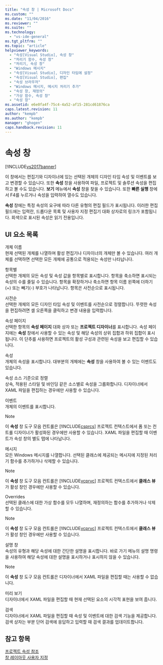 ```yaml
---
title: "속성 창 | Microsoft Docs"
ms.custom: ""
ms.date: "11/04/2016"
ms.reviewer: ""
ms.suite: ""
ms.technology: 
  - "vs-ide-general"
ms.tgt_pltfrm: ""
ms.topic: "article"
helpviewer_keywords: 
  - "속성[Visual Studio], 속성 창"
  - "처리기 함수, 속성 창"
  - "처리기, 속성 창"
  - "Windows 메시지"
  - "속성[Visual Studio], 디자인 타임에 설정"
  - "속성[Visual Studio], 편집"
  - "속성 브라우저"
  - "Windows 메시지, 메시지 처리기 추가"
  - "속성 창, 재정의"
  - "가상 함수, 속성 창"
  - "속성 창"
ms.assetid: e6e0fa4f-75c4-4a52-af15-281cd61876ca
caps.latest.revision: 11
author: "kempb"
ms.author: "kempb"
manager: "ghogen"
caps.handback.revision: 11
---
```

# 속성 창
[!INCLUDE[vs2017banner](../../code-quality/includes/vs2017banner.md)]

이 창에서는 편집기와 디자이너에 있는 선택된 개체의 디자인 타임 속성 및 이벤트를 보고 변경할 수 있습니다.  또한 **속성** 창을 사용하여 파일, 프로젝트 및 솔루션 속성을 편집하고 볼 수도 있습니다.  **보기** 메뉴에서 **속성** 창을 찾을 수 있습니다.  또한 **빠른 실행** 창에서 F4를 누르거나 속성을 입력하여 열수도 있습니다.  
  
 **속성** 창에는 특정 속성의 요구에 따라 다른 유형의 편집 필드가 표시됩니다.  이러한 편집 필드에는 입력란, 드롭다운 목록 및 사용자 지정 편집기 대화 상자로의 링크가 포함됩니다.  회색으로 표시된 속성은 읽기 전용입니다.  
  
## UI 요소 목록  
 개체 이름  
 현재 선택된 개체를 나열하며  활성 편집기나 디자이너의 개체만 볼 수 있습니다.  여러 개체를 선택하면 선택한 모든 개체에 공통으로 적용되는 속성만 나타납니다.  
  
 항목별  
 선택한 개체의 모든 속성 및 속성 값을 항목별로 표시합니다.  항목을 축소하면 표시되는 속성의 수를 줄일 수 있습니다.  항목을 확장하거나 축소하면 항목 이름 왼쪽에 더하기\(\+\) 또는 빼기\(\-\) 부호가 나타납니다.  항목은 사전순으로 표시됩니다.  
  
 사전순  
 선택한 개체의 모든 디자인 타임 속성 및 이벤트를 사전순으로 정렬합니다.  뚜렷한 속성을 편집하려면 셀 오른쪽을 클릭하고 변경 내용을 입력합니다.  
  
 속성 페이지  
 선택한 항목의 **속성 페이지** 대화 상자 또는 **프로젝트 디자이너**를 표시합니다.  속성 페이지에는 **속성** 창에서 사용할 수 있는 속성 및 해당 속성의 상위 집합과 하위 집합이 표시됩니다.  이 단추를 사용하면 프로젝트의 활성 구성과 관련된 속성을 보고 편집할 수 있습니다.  
  
 속성  
 개체의 속성을 표시합니다.  대부분의 개체에는 **속성** 창을 사용하여 볼 수 있는 이벤트도 있습니다.  
  
 속성 소스 기준으로 정렬  
 상속, 적용된 스타일 및 바인딩 같은 소스별로 속성을 그룹화합니다.  디자이너에서 XAML 파일을 편집하는 경우에만 사용할 수 있습니다.  
  
 이벤트  
 개체의 이벤트를 표시합니다.  
  
> [!NOTE]
>  이 **속성** 창 도구 모음 컨트롤은 [!INCLUDE[csprcs](../../data-tools/includes/csprcs_md.md)] 프로젝트 컨텍스트에서 폼 또는 컨트롤 디자이너가 활성화된 경우에만 사용할 수 있습니다.  XAML 파일을 편집할 때 이벤트가 속성 창의 별도 탭에 나타납니다.  
  
 메시지  
 모든 Windows 메시지를 나열합니다.  선택된 클래스에 제공되는 메시지에 지정된 처리기 함수를 추가하거나 삭제할 수 있습니다.  
  
> [!NOTE]
>  이 **속성** 창 도구 모음 컨트롤은 [!INCLUDE[vcprvc](../../debugger/includes/vcprvc_md.md)] 프로젝트 컨텍스트에서 **클래스 뷰**가 활성 창인 경우에만 사용할 수 있습니다.  
  
 Overrides  
 선택된 클래스에 대한 가상 함수를 모두 나열하며, 재정의하는 함수를 추가하거나 삭제할 수 있습니다.  
  
> [!NOTE]
>  이 **속성** 창 도구 모음 컨트롤은 [!INCLUDE[vcprvc](../../debugger/includes/vcprvc_md.md)] 프로젝트 컨텍스트에서 **클래스 뷰**가 활성 창인 경우에만 사용할 수 있습니다.  
  
 설명 창  
 속성의 유형과 해당 속성에 대한 간단한 설명을 표시합니다.  바로 가기 메뉴의 설명 명령을 사용하여 해당 속성에 대한 설명을 표시하거나 표시하지 않을 수 있습니다.  
  
> [!NOTE]
>  이 **속성** 창 도구 모음 컨트롤은 디자이너에서 XAML 파일을 편집할 때는 사용할 수 없습니다.  
  
 미리 보기  
 디자이너에서 XAML 파일을 편집할 때 현재 선택된 요소의 시각적 표현을 보여 줍니다.  
  
 검색  
 디자이너에서 XAML 파일을 편집할 때 속성 및 이벤트에 대한 검색 기능을 제공합니다.  검색 상자는 부분 단어 검색에 응답하고 입력할 때 검색 결과를 업데이트합니다.  
  
## 참고 항목  
 [프로젝트 속성 참조](../../ide/reference/project-properties-reference.md)   
 [창 레이아웃 사용자 지정](../../ide/customizing-window-layouts-in-visual-studio.md)
